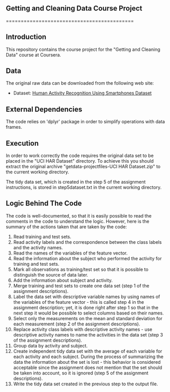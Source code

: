 ## Getting and Cleaning Data Course Project
===========================================

## Introduction

This repository contains the course project for the "Getting and Cleaning Data" course at Coursera.


## Data

The original raw data can be downloaded from the following web site:

* Dataset: [Human Activity Recognition Using Smartphones Dataset](https://d396qusza40orc.cloudfront.net/getdata%2Fprojectfiles%2FUCI%20HAR%20Dataset.zip)


## External Dependencies

The code relies on 'dplyr' package in order to simplify operations with data frames.


## Execution

In order to work correctly the code requires the original data set to be placed in the "UCI HAR Dataset" directory. To achieve this you should extract the original archive "getdata-projectfiles-UCI HAR Dataset.zip" to the current working directory.

The tidy data set, which is created in the step 5 of the assignment instructions, is stored in step5dataset.txt in the current working directory.


## Logic Behind The Code

The code is well-documented, so that it is easily possible to read the comments in the code to understand the logic. However, here is the summary of the actions taken that are taken by the code:

1. Read training and test sets.
2. Read activity labels and the correspondence between the class labels and the activity names.
3. Read the names of the variables of the feature vector.
4. Read the information about the subject who performed the activity for training and test sets.
5. Mark all observations as training/test set so that it is possible to distinguish the source of data later.
6. Add the information about subject and activity.
7. Merge training and test sets to create one data set (step 1 of the assignment descriptions).
8. Label the data set with descriptive variable names by using names of the variables of the feature vector - this is called step 4 in the assignment description; yet, it is done right after step 1 so that in the next step it would be possible to select columns based on their names.
9. Select only the measurements on the mean and standard deviation for each measurement (step 2 of the assignment descriptions).
10. Replace activity class labels with descriptive activity names - use descriptive activity names to name the activities in the data set (step 3 of the assignment descriptions).
11. Group data by activity and subject.
12. Create independent tidy data set with the average of each variable for each activity and each subject. During the process of summarizing the data the information about the set is lost - this behavior is considered acceptable since the assignment does not mention that the set should be taken into account, so it is ignored (step 5 of the assignment descriptions).
13. Write the tidy data set created in the previous step to the output file.